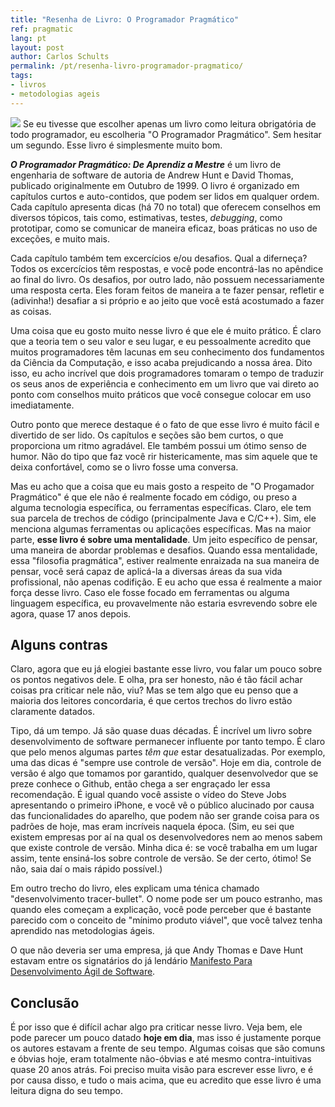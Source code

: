 ```yaml
---
title: "Resenha de Livro: O Programador Pragmático"
ref: pragmatic
lang: pt
layout: post
author: Carlos Schults
permalink: /pt/resenha-livro-programador-pragmatico/
tags:
- livros
- metodologias ageis
---
```

![](http://res.cloudinary.com/dz5ppacuo/image/upload/v1457998345/the-pragmatic-programmer-review-min_tulprt.png)
Se eu tivesse que escolher apenas um livro como leitura obrigatória de todo programador, eu escolheria "O Programador Pragmático". Sem hesitar um segundo. Esse livro é simplesmente muito bom.
<!--more-->

***O Programador Pragmático: De Aprendiz a Mestre*** é um livro de engenharia de software de autoria de Andrew Hunt e David Thomas, publicado originalmente em Outubro de  1999. O livro é organizado em capítulos curtos e auto-contidos, que podem ser lidos em qualquer ordem. Cada capítulo apresenta dicas (há 70 no total) que oferecem conselhos em diversos tópicos, tais como, estimativas, testes, *debugging*, como prototipar, como se comunicar de maneira eficaz, boas práticas no uso de exceções, e muito mais. 

Cada capítulo também tem excercícios e/ou desafios. Qual a diferneça? Todos os excercícios têm respostas, e você pode encontrá-las no apêndice ao final do livro. Os desafios, por outro lado, não possuem necessariamente uma resposta certa. Eles foram feitos de maneira a te fazer pensar, refletir e (adivinha!) desafiar a  si próprio e ao jeito que você está acostumado a fazer as coisas.

Uma coisa que eu gosto muito nesse livro é que ele é muito prático. É claro que a teoria tem o seu valor e seu lugar, e eu pessoalmente acredito que muitos programadores têm lacunas em seu conhecimento dos fundamentos da Ciência da Computação, e isso acaba prejudicando a nossa área. Dito isso, eu acho incrível que dois programadores tomaram o tempo de traduzir os seus anos de experiência e conhecimento em um livro que vai direto ao ponto com conselhos muito práticos que você consegue colocar em uso imediatamente.

Outro ponto que merece destaque é o fato de que esse livro é muito fácil e divertido de ser lido. Os capítulos e seções são bem curtos, o que 
proporciona um ritmo agradável. Ele também possui um ótimo senso de humor. Não do tipo que faz você rir histericamente, mas sim aquele que te deixa confortável, como se o livro fosse uma conversa.

Mas eu acho que a coisa que eu mais gosto a respeito de "O Progamador Pragmático" é que ele não é realmente focado em código, ou preso a alguma tecnologia específica, ou ferramentas específicas. Claro, ele tem sua parcela de trechos de código (principalmente Java e C/C++). Sim, ele menciona algumas ferramentas ou aplicações específicas. Mas na maior parte, **esse livro é sobre uma mentalidade**. Um jeito específico de pensar, uma maneira de abordar problemas e desafios. Quando essa mentalidade, essa "filosofia pragmática", estiver realmente enraizada na sua maneira de pensar, você será capaz de aplicá-la a diversas áreas da sua vida profissional, não apenas codifição. E eu acho que essa é realmente a maior força desse livro. Caso ele fosse focado em ferramentas ou alguma linguagem específica, eu provavelmente não estaria esvrevendo sobre ele agora, quase 17 anos depois.

## Alguns contras ##

Claro, agora que eu já elogiei bastante esse livro, vou falar um pouco sobre os pontos negativos dele. E olha, pra ser honesto, não é tão fácil achar coisas pra criticar nele não, viu? Mas se tem algo que eu penso que a maioria dos leitores concordaria, é que certos trechos do livro estão claramente datados.

Tipo, dá um tempo. Já são quase duas décadas. É incrível um livro sobre desenvolvimento de software permanecer influente por tanto tempo. É claro que pelo menos algumas partes *têm que* estar desatualizadas. Por exemplo, uma das dicas é "sempre use controle de versão". Hoje em dia, controle de versão é algo que tomamos por garantido, qualquer desenvolvedor que se preze conhece o Github, então chega a ser engraçado ler essa recomendação. É igual quando você assiste o vídeo do Steve Jobs apresentando o primeiro iPhone, e você vê o público alucinado por causa das funcionalidades do aparelho, que podem não ser grande coisa para os padrões de hoje, mas eram incríveis naquela época. (Sim, eu sei que existem empresas por aí na qual os desenvolvedores nem ao menos sabem que existe controle de versão. Minha dica é: se você trabalha em um lugar assim, tente ensiná-los sobre controle de versão. Se der certo, ótimo! Se não, saia daí o mais rápido possível.) 

Em outro trecho do livro, eles explicam uma ténica chamado "desenvolvimento tracer-bullet". O nome pode ser um pouco estranho, mas quando eles começam a explicação, você pode perceber que é bastante parecido com o conceito de "mínimo produto viável", que você talvez tenha aprendido nas metodologias ágeis.

O que não deveria ser uma empresa, já que Andy Thomas e Dave Hunt estavam entre os signatários do já lendário [Manifesto Para Desenvolvimento Ágil de Software](http://agilemanifesto.org/iso/ptbr/). 

## Conclusão ##

É por isso que é difícil achar algo pra criticar nesse livro. Veja bem, ele pode parecer um pouco datado **hoje em dia**, mas isso é justamente porque os autores estavam a frente de seu tempo. Algumas coisas que são comuns e óbvias hoje, eram totalmente não-óbvias e até mesmo contra-intuitivas quase 20 anos atrás. Foi preciso muita visão para escrever esse livro, e é por causa disso, e tudo o mais acima, que eu acredito que esse livro é uma leitura digna do seu tempo.
